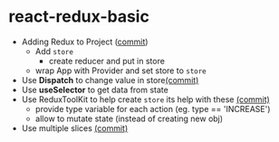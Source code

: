 # react-redux-basic

- Adding Redux to Project ([commit](https://github.com/sovernut/react-redux-basic/commit/8118e9c916f7051d05f05bc8e4b5bae9828fac29))
	- Add `store`
		- create reducer and put in store
	- wrap App with Provider and set store to `store`
- Use **Dispatch** to change value in store[(commit)](https://github.com/sovernut/react-redux-basic/commit/b3179059a9fdf079f9e8314f3a1366e9b172562f)
- Use **useSelector** to get data from state
- Use ReduxToolKit to help create `store` its help with these [(commit)](https://github.com/sovernut/react-redux-basic/commit/ac6c186920d44d5e5a03f584b4e3a6c268aaf171)
	- provide type variable for each action (eg. type == 'INCREASE')
	- allow to mutate state (instead of creating new obj)
- Use multiple slices [(commit)](https://github.com/sovernut/react-redux-basic/commit/a656b181b3671924e55baa385ce7067e9b43d7e4)
